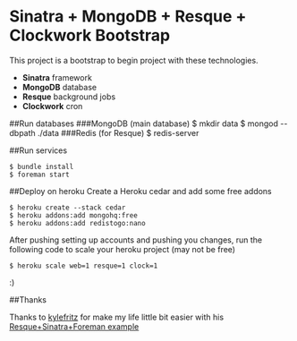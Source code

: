 Sinatra + MongoDB + Resque + Clockwork Bootstrap
================================================
This project is a bootstrap to begin project with these technologies. 

- **Sinatra** framework
- **MongoDB** database
- **Resque** background jobs
- **Clockwork** cron

##Run databases
###MongoDB (main database)
    $ mkdir data
    $ mongod --dbpath ./data
###Redis (for Resque)
	$ redis-server


##Run services

    $ bundle install
    $ foreman start

##Deploy on heroku
Create a Heroku cedar and add some free addons
	
	$ heroku create --stack cedar
	$ heroku addons:add mongohq:free
	$ heroku addons:add redistogo:nano
	
After pushing setting up accounts and pushing you changes, run the following code to scale your heroku project (may not be free)

    $ heroku scale web=1 resque=1 clock=1

:)

##Thanks

Thanks to [kylefritz](https://github.com/kylefritz/) for make my life little bit easier with his [Resque+Sinatra+Foreman example](https://github.com/kylefritz/resque-sinatra-foreman-example)